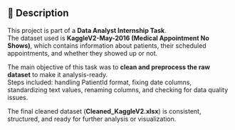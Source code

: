 ## 📌 Description  

This project is part of a **Data Analyst Internship Task**.  
The dataset used is **KaggleV2-May-2016 (Medical Appointment No Shows)**, which contains information about patients, their scheduled appointments, and whether they showed up or not.  

The main objective of this task was to **clean and preprocess the raw dataset** to make it analysis-ready.  
Steps included: handling PatientId format, fixing date columns, standardizing text values, renaming columns, and checking for data quality issues.  

The final cleaned dataset (**Cleaned_KaggleV2.xlsx**) is consistent, structured, and ready for further analysis or visualization.  
